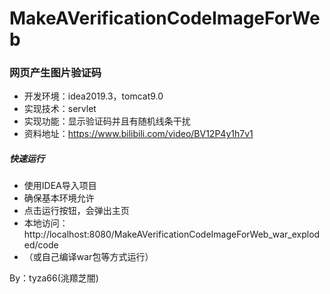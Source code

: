 # MakeAVerificationCodeImageForWeb
### 网页产生图片验证码
- 开发环境：idea2019.3，tomcat9.0
- 实现技术：servlet
- 实现功能：显示验证码并且有随机线条干扰
- 资料地址：https://www.bilibili.com/video/BV12P4y1h7v1

##### 快速运行
- 使用IDEA导入项目
- 确保基本环境允许
- 点击运行按钮，会弹出主页
- 本地访问：http://localhost:8080/MakeAVerificationCodeImageForWeb_war_exploded/code
- （或自己编译war包等方式运行）

By：tyza66(洮羱芝闇)
